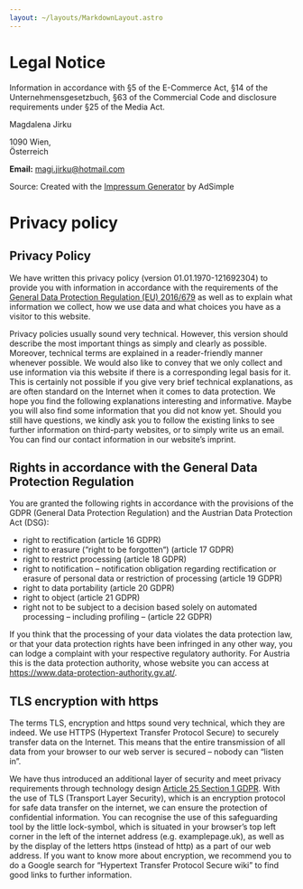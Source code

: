 ```yaml
---
layout: ~/layouts/MarkdownLayout.astro
---
```


# Legal Notice

Information in accordance with §5 of the E-Commerce Act, §14 of the Unternehmensgesetzbuch, §63 of the Commercial Code and disclosure requirements under §25 of the Media Act.

Magdalena Jirku

1090 Wien,\
Österreich

**Email:** magi.jirku@hotmail.com

Source: Created with the [Impressum Generator](https://www.adsimple.at/impressum-generator/) by AdSimple

# Privacy policy

## Privacy Policy

We have written this privacy policy (version 01.01.1970-121692304) to provide you with information in accordance with the requirements of the [General Data Protection Regulation (EU) 2016/679](https://eur-lex.europa.eu/legal-content/EN/ALL/?uri=celex%3A32016R0679&amp%3Btid=%5Badsimpletextid]) as well as to explain what information we collect, how we use data and what choices you have as a visitor to this website.

Privacy policies usually sound very technical. However, this version should describe the most important things as simply and clearly as possible. Moreover, technical terms are explained in a reader-friendly manner whenever possible. We would also like to convey that we only collect and use information via this website if there is a corresponding legal basis for it. This is certainly not possible if you give very brief technical explanations, as are often standard on the Internet when it comes to data protection. We hope you find the following explanations interesting and informative. Maybe you will also find some information that you did not know yet.
Should you still have questions, we kindly ask you to follow the existing links to see further information on third-party websites, or to simply write us an email. You can find our contact information in our website’s imprint.

## Rights in accordance with the General Data Protection Regulation

You are granted the following rights in accordance with the provisions of the GDPR (General Data Protection Regulation) and the Austrian Data Protection Act (DSG):

- right to rectification (article 16 GDPR)
- right to erasure (“right to be forgotten“) (article 17 GDPR)
- right to restrict processing (article 18 GDPR)
- right to notification – notification obligation regarding rectification or erasure of personal data or restriction of processing (article 19 GDPR)
- right to data portability (article 20 GDPR)
- right to object (article 21 GDPR)
- right not to be subject to a decision based solely on automated processing – including profiling – (article 22 GDPR)

If you think that the processing of your data violates the data protection law, or that your data protection rights have been infringed in any other way, you can lodge a complaint with your respective regulatory authority. For Austria this is the data protection authority, whose website you can access at https://www.data-protection-authority.gv.at/.

## TLS encryption with https

The terms TLS, encryption and https sound very technical, which they are indeed. We use HTTPS (Hypertext Transfer Protocol Secure) to securely transfer data on the Internet.
This means that the entire transmission of all data from your browser to our web server is secured – nobody can “listen in”.

We have thus introduced an additional layer of security and meet privacy requirements through technology design [Article 25 Section 1 GDPR](https://eur-lex.europa.eu/legal-content/en/TXT/HTML/?uri=CELEX:32016R0679&from=EN&tid=121692304). With the use of TLS (Transport Layer Security), which is an encryption protocol for safe data transfer on the internet, we can ensure the protection of confidential information.
You can recognise the use of this safeguarding tool by the little lock-symbol, which is situated in your browser’s top left corner in the left of the internet address (e.g. examplepage.uk), as well as by the display of the letters https (instead of http) as a part of our web address.
If you want to know more about encryption, we recommend you to do a Google search for “Hypertext Transfer Protocol Secure wiki” to find good links to further information.
